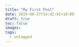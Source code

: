 ```yaml
---
title: "My First Post"
date: 2019-08-27T14:42:41+10:00
draft: true
toc: false
images:
tags: 
  - untagged
---
```



